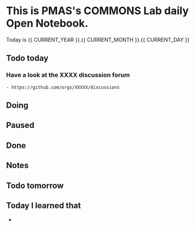 
# This is PMAS's COMMONS Lab daily Open Notebook.

Today is {{ CURRENT_YEAR }}.{{ CURRENT_MONTH }}.{{ CURRENT_DAY }}

## Todo today

### Have a look at the XXXX discussion forum
    - https://github.com/orgs/XXXXX/discussions
###
###

## Doing

## Paused

## Done

## Notes

## Todo tomorrow

###
###
###


## Today I learned that

- 